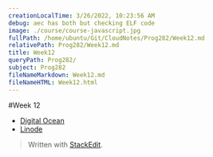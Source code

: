 ```yaml
---
creationLocalTime: 3/26/2022, 10:23:56 AM
debug: aec has both but checking ELF code
image: ./course/course-javascript.jpg
fullPath: /home/ubuntu/Git/CloudNotes/Prog282/Week12.md
relativePath: Prog282/Week12.md
title: Week12
queryPath: Prog282/
subject: Prog282
fileNameMarkdown: Week12.md
fileNameHTML: Week12.html
---
```



<!-- toc -->
<!-- tocstop -->

#Week 12


- [Digital Ocean](https://www.digitalocean.com/pricing/)
- [Linode](https://www.linode.com/pricing)

> Written with [StackEdit](https://stackedit.io/).